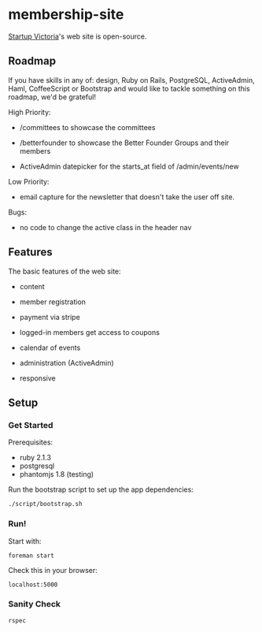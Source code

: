 # membership-site

[Startup Victoria](https://startupvictoria.com.au/)'s web site is open-source.

## Roadmap

If you have skills in any of: design, Ruby on Rails, PostgreSQL, ActiveAdmin, Haml, CoffeeScript or Bootstrap
and would like to tackle something on this roadmap, we'd be grateful!

High Priority:

* /committees to showcase the committees

* /betterfounder to showcase the Better Founder Groups and their members

* ActiveAdmin datepicker for the starts_at field of /admin/events/new

Low Priority:

* email capture for the newsletter that doesn't take the user off site.

Bugs:

* no code to change the active class in the header nav

## Features

The basic features of the web site:

* content

* member registration

* payment via stripe

* logged-in members get access to coupons

* calendar of events

* administration (ActiveAdmin)

* responsive

## Setup

### Get Started

Prerequisites:
* ruby 2.1.3
* postgresql
* phantomjs 1.8 (testing)

Run the bootstrap script to set up the app dependencies:

```
./script/bootstrap.sh
```

### Run!

Start with:
```
foreman start
```

Check this in your browser:
```
localhost:5000
```

### Sanity Check

```
rspec
```
